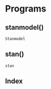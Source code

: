 # Programs

## stanmodel()

```@docs
Stanmodel
```

## stan()

```@docs
stan
```

## Index
```@index
```
